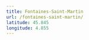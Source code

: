 ```yaml
---
title: Fontaines-Saint-Martin
url: /fontaines-saint-martin/
latitude: 45.845
longitude: 4.855
---
```

